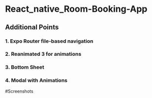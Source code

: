 # React_native_Room-Booking-App
## Additional Points
### 1. Expo Router file-based navigation
### 2. Reanimated 3 for animations
### 3. Bottom Sheet
### 4. Modal with Animations

#Screenshots

